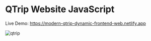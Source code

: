 # QTrip Website JavaScript


Live Demo:   https://modern-qtrip-dynamic-frontend-web.netlify.app
 
 
 
 ![qtrip](https://user-images.githubusercontent.com/76960865/215405541-bb530942-d52d-4ac0-bc31-7dfbe8011fe9.png)
